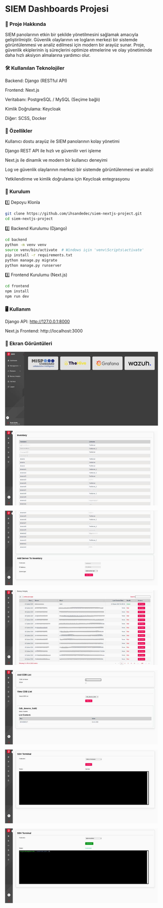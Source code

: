 <h1> SIEM Dashboards Projesi </h1>

<h3> 📌 Proje Hakkında </h3>

SIEM panolarının etkin bir şekilde yönetilmesini sağlamak amacıyla geliştirilmiştir. Güvenlik olaylarının ve logların merkezi bir sistemde görüntülenmesi ve analiz edilmesi için modern bir arayüz sunar. Proje, güvenlik ekiplerinin iş süreçlerini optimize etmelerine ve olay yönetiminde daha hızlı aksiyon almalarına yardımcı olur.


<h3> 🛠 Kullanılan Teknolojiler </h3>

Backend: Django (RESTful API)

Frontend: Next.js

Veritabanı: PostgreSQL / MySQL (Seçime bağlı)

Kimlik Doğrulama: Keycloak

Diğer: SCSS, Docker 


 <h3>🚀 Özellikler </h3>

Kullanıcı dostu arayüz ile SIEM panolarının kolay yönetimi

Django REST API ile hızlı ve güvenilir veri işleme

Next.js ile dinamik ve modern bir kullanıcı deneyimi

Log ve güvenlik olaylarının merkezi bir sistemde görüntülenmesi ve analizi

Yetkilendirme ve kimlik doğrulama için Keycloak entegrasyonu


<h3> 📂 Kurulum </h3>

1️⃣ Depoyu Klonla
```bash
git clone https://github.com/ihsandedec/siem-nextjs-project.git
cd siem-nextjs-project
```

2️⃣ Backend Kurulumu (Django)
```bash
cd backend
python -m venv venv
source venv/bin/activate  # Windows için 'venv\Scripts\activate'
pip install -r requirements.txt
python manage.py migrate
python manage.py runserver
```

3️⃣ Frontend Kurulumu (Next.js)
```bash
cd frontend
npm install
npm run dev
```

 <h3> 🖥 Kullanım </h3>

Django API: http://127.0.0.1:8000

Next.js Frontend: http://localhost:3000


<h3> 📸 Ekran Görüntüleri </h3>

![Giriş Ekranı](screenshots/dashboard-page.jpg)

![Add Server Ekranı](screenshots/addserver-page.jpg)

![Add Server Ekranı](screenshots/addserver2-page.jpg)

![Backup Integrity Ekranı](screenshots/backup-page.jpg)

![CDB List Ekranı](screenshots/cdbList-page.jpg)

![Terminal Ekranı](screenshots/terminal2-page.jpg)

![Terminal Ekranı](screenshots/terminal-page.jpg)
